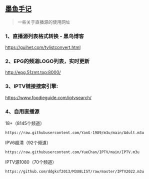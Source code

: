 ## [墨鱼手记](https://t.me/ddgksf2021)

> 一些关于直播源的使用网址

### 1、直播源列表格式转换 - 黑鸟博客

https://guihet.com/tvlistconvert.html

### 2、EPG的频道LOGO列表，实时更新
http://epg.51zmt.top:8000/

### 3、IPTV链接搜索引擎:
https://www.foodieguide.com/iptvsearch/

### 4、自用直播源
18+（8145个频道）
```
https://raw.githubusercontent.com/YanG-1989/m3u/main/Adult.m3u
```
IPV6超清（92个频道）
```
https://raw.githubusercontent.com/YueChan/IPTV/main/IPTV.m3u
```
IPTV源1080（70个频道）
```
https://github.com/ddgksf2013/M3U8LIST/raw/master/IPTV2022.m3u
```
